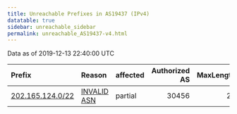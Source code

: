 ```yaml
---
title: Unreachable Prefixes in AS19437 (IPv4)
datatable: true
sidebar: unreachable_sidebar
permalink: unreachable_AS19437-v4.html
---
```


Data as of 2019-12-13 22:40:00 UTC


<div class="datatable-begin"></div>

| Prefix                                                     | Reason                                                                                                  | affected   |   Authorized AS |   MaxLength | Anchor                                       |   unreachable /24s |
|:-----------------------------------------------------------|:--------------------------------------------------------------------------------------------------------|:-----------|----------------:|------------:|:---------------------------------------------|-------------------:|
| [202.165.124.0/22](https://stat.ripe.net/202.165.124.0/22) | [INVALID ASN](https://rpki-validator.ripe.net/announcement-preview?asn=AS19437&prefix=202.165.124.0/22) | partial    |           30456 |          22 | [APNIC](unreachable_APNIC_RPKI_Root-v4.html) |                  4 |

<div class="datatable-end"></div>